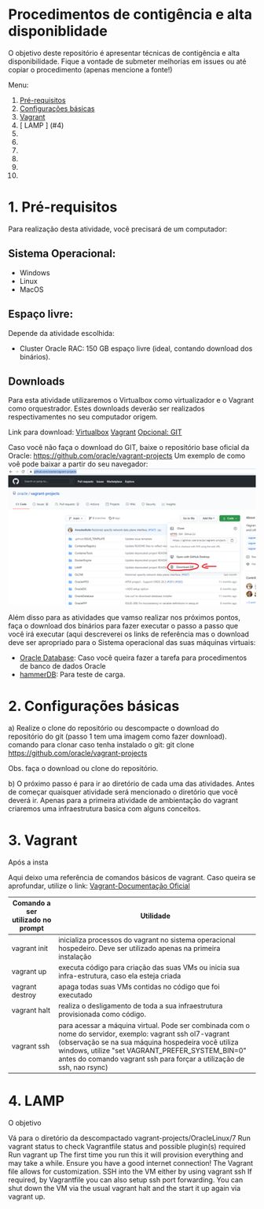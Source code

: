 # Procedimentos de contigência e alta disponiblidade

O objetivo deste repositório é apresentar técnicas de contigência e alta disponibilidade. Fique a vontade de submeter melhorias em issues ou até copiar o procedimento (apenas mencione a fonte!)

<a name="#top">Menu:</a>

1. [ Pré-requisitos ](#1)
2. [ Configurações básicas ](#2)
3. [ Vagrant ](#3)
4. [ LAMP ] (#4)
5. 
6. 
7. 
8. 
9. 
10. 


<a name="1"></a>
# 1. Pré-requisitos

Para realização desta atividade, você precisará de um computador:

## Sistema Operacional:
- Windows
- Linux
- MacOS

## Espaço livre:
Depende da atividade escolhida:
- Cluster Oracle RAC: 150 GB espaço livre (ideal, contando download dos binários).

## Downloads
Para esta atividade utilizaremos o Virtualbox como virtualizador e o Vagrant como orquestrador. Estes downloads deverão ser realizados respectivamentes no seu computador origem.

Link para download: [Virtualbox](https://www.virtualbox.org/wiki/Downloads "VirtualBox - Download")
[Vagrant](https://www.vagrantup.com/downloads "Vagrant - Download")
[Opcional: GIT](https://git-scm.com/book/en/v2/Getting-Started-Installing-Git "Git - Download")

Caso você não faça o download do GIT, baixe o repositório base oficial da Oracle: https://github.com/oracle/vagrant-projects
Um exemplo de como voê pode baixar a partir do seu navegador:
![gitDownload!](images/download_git_repo.png "oracle site")

Além disso para as atividades que vamso realizar nos próximos pontos, faça o download dos binários para fazer executar o passo a passo que você irá executar (aqui descreverei os links de referência mas o download deve ser apropriado para o Sistema operacional das suas máquinas virtuais:

- [Oracle Database](https://www.oracle.com/database/technologies/oracle-database-software-downloads.html "Oracle Database - Download"): Caso você queira fazer a tarefa para procedimentos de banco de dados Oracle
- [hammerDB](https://hammerdb.com/download.html "HammerDB - Download"): Para teste de carga.

<a name="2"></a>
# 2. Configurações básicas

a) Realize o clone do repositório ou descompacte o download do repositório do git (passo 1 tem uma imagem como fazer download).
comando para clonar caso tenha instalado o git:
git clone https://github.com/oracle/vagrant-projects

Obs. faça o download ou clone do repositório.

b) O próximo passo é para ir ao diretório de cada uma das atividades. Antes de começar quaisquer atividade será mencionado o diretório que você deverá ir. Apenas para a primeira atividade de ambientação do vagrant criaremos uma infraestrutura basica com alguns conceitos.


<a name="3"></a>
# 3. Vagrant

Após a insta

Aqui deixo uma referência de comandos básicos de vagrant. Caso queira se aprofundar, utilize o link: [Vagrant-Documentação Oficial](https://www.vagrantup.com/docs "Vagrant - Documentação oficial")

Comando a ser utilizado no prompt | Utilidade
------------ | -------------
vagrant init | inicializa processos do vagrant no sistema operacional hospedeiro. Deve ser utilizado apenas na primeira instalação
vagrant up | executa código para criação das suas VMs ou inicia sua infra-estrutura, caso ela esteja criada
vagrant destroy | apaga todas suas VMs contidas no código que foi executado
vagrant halt | realiza o desligamento de toda a sua infraestrutura provisionada como código.
vagrant ssh | para acessar a máquina virtual. Pode ser combinada com o nome do servidor, exemplo: vagrant ssh ol7-vagrant (observação se na sua máquina hospedeira você utiliza windows, utilize "set VAGRANT_PREFER_SYSTEM_BIN=0" antes do comando vagrant ssh para forçar a utilização de ssh, nao rsync)


<a name="4"></a>
# 4. LAMP

O objetivo

Vá para o diretório da descompactado vagrant-projects/OracleLinux/7 
Run vagrant status to check Vagrantfile status and possible plugin(s) required
Run vagrant up
The first time you run this it will provision everything and may take a while. Ensure you have a good internet connection!
The Vagrant file allows for customization.
SSH into the VM either by using vagrant ssh If required, by Vagrantfile you can also setup ssh port forwarding.
You can shut down the VM via the usual vagrant halt and the start it up again via vagrant up.

